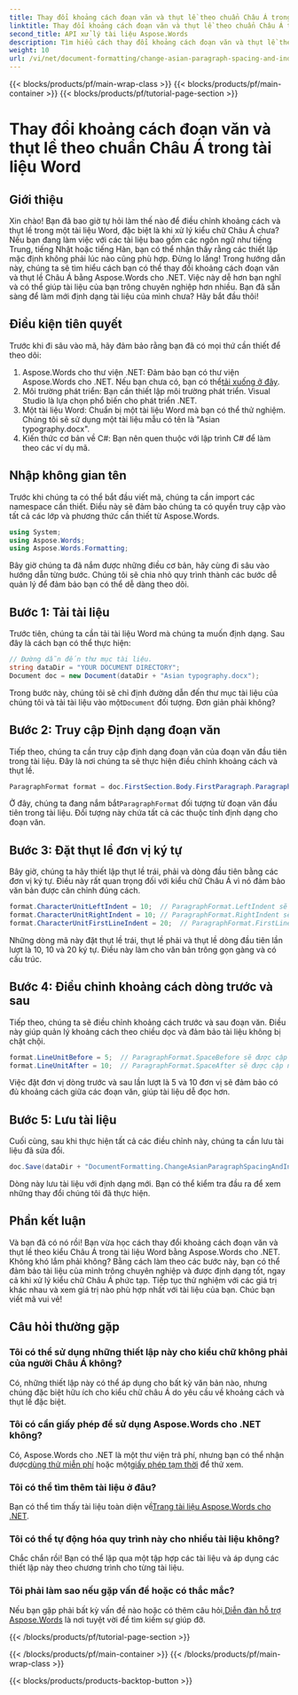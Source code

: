 ```yaml
---
title: Thay đổi khoảng cách đoạn văn và thụt lề theo chuẩn Châu Á trong tài liệu Word
linktitle: Thay đổi khoảng cách đoạn văn và thụt lề theo chuẩn Châu Á trong tài liệu Word
second_title: API xử lý tài liệu Aspose.Words
description: Tìm hiểu cách thay đổi khoảng cách đoạn văn và thụt lề theo kiểu Châu Á trong tài liệu Word bằng Aspose.Words cho .NET với hướng dẫn từng bước toàn diện này.
weight: 10
url: /vi/net/document-formatting/change-asian-paragraph-spacing-and-indents/
---
```


{{< blocks/products/pf/main-wrap-class >}}
{{< blocks/products/pf/main-container >}}
{{< blocks/products/pf/tutorial-page-section >}}

# Thay đổi khoảng cách đoạn văn và thụt lề theo chuẩn Châu Á trong tài liệu Word

## Giới thiệu

Xin chào! Bạn đã bao giờ tự hỏi làm thế nào để điều chỉnh khoảng cách và thụt lề trong một tài liệu Word, đặc biệt là khi xử lý kiểu chữ Châu Á chưa? Nếu bạn đang làm việc với các tài liệu bao gồm các ngôn ngữ như tiếng Trung, tiếng Nhật hoặc tiếng Hàn, bạn có thể nhận thấy rằng các thiết lập mặc định không phải lúc nào cũng phù hợp. Đừng lo lắng! Trong hướng dẫn này, chúng ta sẽ tìm hiểu cách bạn có thể thay đổi khoảng cách đoạn văn và thụt lề Châu Á bằng Aspose.Words cho .NET. Việc này dễ hơn bạn nghĩ và có thể giúp tài liệu của bạn trông chuyên nghiệp hơn nhiều. Bạn đã sẵn sàng để làm mới định dạng tài liệu của mình chưa? Hãy bắt đầu thôi!

## Điều kiện tiên quyết

Trước khi đi sâu vào mã, hãy đảm bảo rằng bạn đã có mọi thứ cần thiết để theo dõi:

1.  Aspose.Words cho thư viện .NET: Đảm bảo bạn có thư viện Aspose.Words cho .NET. Nếu bạn chưa có, bạn có thể[tải xuống ở đây](https://releases.aspose.com/words/net/).
2. Môi trường phát triển: Bạn cần thiết lập môi trường phát triển. Visual Studio là lựa chọn phổ biến cho phát triển .NET.
3. Một tài liệu Word: Chuẩn bị một tài liệu Word mà bạn có thể thử nghiệm. Chúng tôi sẽ sử dụng một tài liệu mẫu có tên là "Asian typography.docx".
4. Kiến thức cơ bản về C#: Bạn nên quen thuộc với lập trình C# để làm theo các ví dụ mã.

## Nhập không gian tên

Trước khi chúng ta có thể bắt đầu viết mã, chúng ta cần import các namespace cần thiết. Điều này sẽ đảm bảo chúng ta có quyền truy cập vào tất cả các lớp và phương thức cần thiết từ Aspose.Words.

```csharp
using System;
using Aspose.Words;
using Aspose.Words.Formatting;
```

Bây giờ chúng ta đã nắm được những điều cơ bản, hãy cùng đi sâu vào hướng dẫn từng bước. Chúng tôi sẽ chia nhỏ quy trình thành các bước dễ quản lý để đảm bảo bạn có thể dễ dàng theo dõi.

## Bước 1: Tải tài liệu

Trước tiên, chúng ta cần tải tài liệu Word mà chúng ta muốn định dạng. Sau đây là cách bạn có thể thực hiện:

```csharp
// Đường dẫn đến thư mục tài liệu.
string dataDir = "YOUR DOCUMENT DIRECTORY";
Document doc = new Document(dataDir + "Asian typography.docx");
```

 Trong bước này, chúng tôi sẽ chỉ định đường dẫn đến thư mục tài liệu của chúng tôi và tải tài liệu vào một`Document` đối tượng. Đơn giản phải không?

## Bước 2: Truy cập Định dạng đoạn văn

Tiếp theo, chúng ta cần truy cập định dạng đoạn văn của đoạn văn đầu tiên trong tài liệu. Đây là nơi chúng ta sẽ thực hiện điều chỉnh khoảng cách và thụt lề.

```csharp
ParagraphFormat format = doc.FirstSection.Body.FirstParagraph.ParagraphFormat;
```

 Ở đây, chúng ta đang nắm bắt`ParagraphFormat` đối tượng từ đoạn văn đầu tiên trong tài liệu. Đối tượng này chứa tất cả các thuộc tính định dạng cho đoạn văn.

## Bước 3: Đặt thụt lề đơn vị ký tự

Bây giờ, chúng ta hãy thiết lập thụt lề trái, phải và dòng đầu tiên bằng các đơn vị ký tự. Điều này rất quan trọng đối với kiểu chữ Châu Á vì nó đảm bảo văn bản được căn chỉnh đúng cách.

```csharp
format.CharacterUnitLeftIndent = 10;  // ParagraphFormat.LeftIndent sẽ được cập nhật
format.CharacterUnitRightIndent = 10; // ParagraphFormat.RightIndent sẽ được cập nhật
format.CharacterUnitFirstLineIndent = 20;  // ParagraphFormat.FirstLineIndent sẽ được cập nhật
```

Những dòng mã này đặt thụt lề trái, thụt lề phải và thụt lề dòng đầu tiên lần lượt là 10, 10 và 20 ký tự. Điều này làm cho văn bản trông gọn gàng và có cấu trúc.

## Bước 4: Điều chỉnh khoảng cách dòng trước và sau

Tiếp theo, chúng ta sẽ điều chỉnh khoảng cách trước và sau đoạn văn. Điều này giúp quản lý khoảng cách theo chiều dọc và đảm bảo tài liệu không bị chật chội.

```csharp
format.LineUnitBefore = 5;  // ParagraphFormat.SpaceBefore sẽ được cập nhật
format.LineUnitAfter = 10;  // ParagraphFormat.SpaceAfter sẽ được cập nhật
```

Việc đặt đơn vị dòng trước và sau lần lượt là 5 và 10 đơn vị sẽ đảm bảo có đủ khoảng cách giữa các đoạn văn, giúp tài liệu dễ đọc hơn.

## Bước 5: Lưu tài liệu

Cuối cùng, sau khi thực hiện tất cả các điều chỉnh này, chúng ta cần lưu tài liệu đã sửa đổi.

```csharp
doc.Save(dataDir + "DocumentFormatting.ChangeAsianParagraphSpacingAndIndents.doc");
```

Dòng này lưu tài liệu với định dạng mới. Bạn có thể kiểm tra đầu ra để xem những thay đổi chúng tôi đã thực hiện.

## Phần kết luận

Và bạn đã có nó rồi! Bạn vừa học cách thay đổi khoảng cách đoạn văn và thụt lề theo kiểu Châu Á trong tài liệu Word bằng Aspose.Words cho .NET. Không khó lắm phải không? Bằng cách làm theo các bước này, bạn có thể đảm bảo tài liệu của mình trông chuyên nghiệp và được định dạng tốt, ngay cả khi xử lý kiểu chữ Châu Á phức tạp. Tiếp tục thử nghiệm với các giá trị khác nhau và xem giá trị nào phù hợp nhất với tài liệu của bạn. Chúc bạn viết mã vui vẻ!

## Câu hỏi thường gặp

### Tôi có thể sử dụng những thiết lập này cho kiểu chữ không phải của người Châu Á không?
Có, những thiết lập này có thể áp dụng cho bất kỳ văn bản nào, nhưng chúng đặc biệt hữu ích cho kiểu chữ châu Á do yêu cầu về khoảng cách và thụt lề đặc biệt.

### Tôi có cần giấy phép để sử dụng Aspose.Words cho .NET không?
 Có, Aspose.Words cho .NET là một thư viện trả phí, nhưng bạn có thể nhận được[dùng thử miễn phí](https://releases.aspose.com/) hoặc một[giấy phép tạm thời](https://purchase.aspose.com/temporary-license/) để thử xem.

### Tôi có thể tìm thêm tài liệu ở đâu?
 Bạn có thể tìm thấy tài liệu toàn diện về[Trang tài liệu Aspose.Words cho .NET](https://reference.aspose.com/words/net/).

### Tôi có thể tự động hóa quy trình này cho nhiều tài liệu không?
Chắc chắn rồi! Bạn có thể lặp qua một tập hợp các tài liệu và áp dụng các thiết lập này theo chương trình cho từng tài liệu.

### Tôi phải làm sao nếu gặp vấn đề hoặc có thắc mắc?
 Nếu bạn gặp phải bất kỳ vấn đề nào hoặc có thêm câu hỏi,[Diễn đàn hỗ trợ Aspose.Words](https://forum.aspose.com/c/words/8) là nơi tuyệt vời để tìm kiếm sự giúp đỡ.

{{< /blocks/products/pf/tutorial-page-section >}}

{{< /blocks/products/pf/main-container >}}
{{< /blocks/products/pf/main-wrap-class >}}

{{< blocks/products/products-backtop-button >}}
